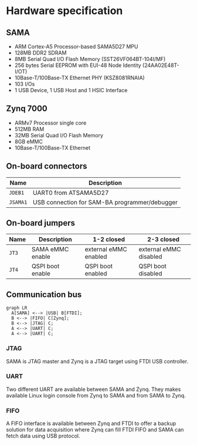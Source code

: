 
# Hardware specification

## SAMA

* ARM Cortex-A5 Processor-based SAMA5D27 MPU
* 128MB DDR2 SDRAM
* 8MB Serial Quad I/O Flash Memory (SST26VF064BT-104I/MF)
* 256 bytes Serial EEPROM with EUI-48 Node Identity (24AA02E48T-I/OT)
* 10Base-T/100Base-TX Ethernet PHY (KSZ8081RNAIA)
* 103 I/Os
* 1 USB Device, 1 USB Host and 1 HSIC Interface

## Zynq 7000

* ARMv7 Processor single core
* 512MB RAM
* 32MB Serial Quad I/O Flash Memory
* 8GB eMMC
* 10Base-T/100Base-TX Ethernet

## On-board connectors

| Name | Description                          |
| ----------- | ------------------------------------ |
| `JDEB1`     | UART0 from ATSAMA5D27  |
| `JSAMA1`    | USB connection for SAM-BA programmer/debugger |

## On-board jumpers

| Name | Description   | 1-2 closed | 2-3 closed |
| ----------- | -------|------------|------------|
| `JT3`    | SAMA eMMC enable | external eMMC enabled | external eMMC disabled |
| `JT4`    | QSPI boot enable | QSPI boot enabled | QSPI boot disabled |

## Communication bus

``` mermaid
graph LR
  A[SAMA] <--> |USB| B[FTDI];
  B <--> |FIFO| C[Zynq];
  B <--> |JTAG| C;
  A <--> |UART| C;
  A <--> |UART| C;
```

### JTAG
SAMA is JTAG master and Zynq is a JTAG target using FTDI USB controller.

### UART
Two different UART are available between SAMA and Zynq. They makes available Linux login console from Zynq to SAMA and from SAMA to Zynq.

### FIFO
A FIFO interface is available between Zynq and FTDI to offer a backup solution for data acquisition where Zynq can fill FTDI FIFO and SAMA can fetch data using USB protocol.

